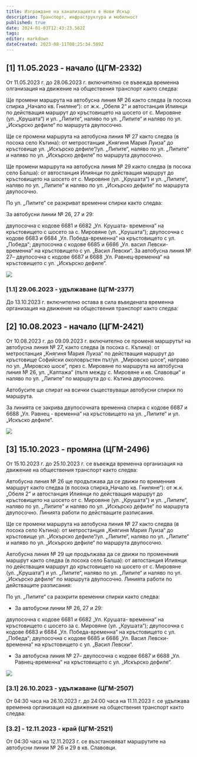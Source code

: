 ```yaml
---
title: Изграждане на канализацията в Нови Искър
description: Транспорт, инфраструктура и мобилност
published: true
date: 2024-01-03T12:43:23.562Z
tags: 
editor: markdown
dateCreated: 2023-08-11T08:25:34.589Z
---
```


## [1] 11.05.2023 - начало (ЦГМ-2332)

От 11.05.2023 г. до 28.06.2023 г. включително се въвежда временна олганизация на движение на обществения транспорт както следва:

Ще промени маршрута на автобусна линия № 26 както следва (в посока спирка „Начало кв. Гниляне“): от ж.к. „Обеля 2“ и автостанция Илиянци по действащия маршрут до кръстовището на шосето от с. Мировяне (ул. „Крушата“) и ул. „Липите“, наляво по ул. „Липите“ и наляво по ул. „Искърско дефиле“ по маршрута двупосочно.

Ще се промени маршрута на автобусна линия № 27 както следва (в посока село Кътина): от метростанция „Княгиня Мария Луиза“ до кръстовище ул. „Искърско дефиле“/ул. „Липите“, наляво по ул. „Липите“ и наляво по ул. „Искърско дефиле“ по маршрута двупосочно.

Ще промени маршрута на автобусна линия № 29 както следва (в посока село Балша): от автостанция Илиянци по действащия маршрут до кръстовището на шосето от с. Мировяне (ул. „Крушата“) и ул. „Липите“, наляво по ул. „Липите“ и наляво по ул. „Искърско дефиле“ по маршрута двупосочно.

По ул. „Липите“ се разкриват временни спирки както следва:

За автобусни линии № 26, 27 и 29:

двупосочна с кодове 6681 и 6682 „Ул. Крушата- временна“ на кръстовището с шосето за с. Мировяне (ул. „Крушата“);
двупосочна с кодове 6683 и 6684 „Ул. Победа-временна“ на кръстовището с ул. „Победа“;
двупосочна  с кодове 6685 и 6686 „Ул. васил Левски-временна“ на кръстовището с ул. „Васил Левски“.
За автобусна линия № 27– двупосочна с кодове 6687 и 6688 „Ул. Равнец-временна“ на кръстовището с ул. „Искърско дефиле“.

<img src="https://drive.google.com/uc?id=1-Q6kbLuMy2R2G7s7MuH2H8jVgqwMG02o">



### [1.1] 29.06.2023 - удължаване  (ЦГМ-2377)
До 13.10.2023 г. включително остава в сила въведената временна организация на движение на обществения транспорт както следва:



## [2] 10.08.2023 - начало (ЦГМ-2421)
От 10.08.2023 г. до 09.09.2023 г. включително се променя маршрутът на автобусна линия № 27, както следва (в посока с. Кътина): от метростанция „Княгиня Мария Луиза“ по действащия маршрут до кръстовище Софийски околовръстен път/ул. „Мировско шосе“, направо по ул. „Мировско шосе“, през с. Мировяне по маршрута на автобусна линия № 26, ул. „Каптажа“ (пътя между с. Мировяне и кв. Славовци“ и наляво по ул. „Липите“ по маршрута до с. Кътина двупосочно.

Автобусите ще спират на всички съществуващи автобусни спирки по маршрута.

За линията се закрива двупосочната временна спирка с кодове 6687 и 6688 „Ул. Равнец - временна“ на кръстовището на ул. „Липите“ и ул. „Искъско дефиле“.

<img src="https://drive.google.com/uc?id=1wTC3yOH_rQy6kG6VafR5-yFgbJo7zI_1">


## [3] 15.10.2023 - промяна (ЦГМ-2496)
От 15.10.2023 г. до 25.10.2023 г. се въвежда временна организация на движение на обществения транспорт както следва:

Автобусна линия № 26 ще продължава да се движи по временния маршрут както следва (в посока спирка„Начало кв. Гниляне“): от ж.к. „Обеля 2“ и автостанция Илиянци по действащия маршрут до кръстовището на шосето от с. Мировяне (ул. „Крушата“) и ул. „Липите“, наляво по ул. „Липите“ и наляво по ул. „Искърско дефиле“ по маршрута двупосочно. Линията работи по действащите разписания.

Ще се промени маршрута на автобусна линия № 27 както следва (в посока село Кътина): от метростанция „Княгиня Мария Луиза“ до кръстовище ул. „Искърско дефиле“/ул. „Липите“, наляво по ул. „Липите“ и наляво по ул. „Искърско дефиле“ по маршрута двупосочно.

Автобусна линия № 29 ще продължава да се движи по променения маршрут както следва (в посока село Балша): от автостанция Илиянци по действащия маршрут до кръстовището на шосето от с. Мировяне (ул. „Крушата“) и ул. „Липите“, наляво по ул. „Липите“ и наляво по ул. „Искърско дефиле“ по маршрута двупосочно. Линията работи по действащите разписания:

По ул. „Липите“ са разкрити временни спирки както следва:

- За автобусни линии № 26, 27 и 29:

двупосочна с кодове 6681 и 6682 „Ул. Крушата- временна“ на кръстовището с шосето за с. Мировяне (ул. „Крушата“);
двупосочна с кодове 6683 и 6684 „Ул. Победа-временна“ на кръстовището с ул. „Победа“;
двупосочна  с кодове 6685 и 6686 „Ул. Васил Левски-временна“ на кръстовището с ул. „Васил Левски“.
- За автобусна линия № 27– двупосочна с кодове 6687 и 6688 „Ул. Равнец-временна“ на кръстовището с ул. „Искърско дефиле“.

<img src="https://drive.google.com/uc?id=1wPfeBGG7TDvAyTlgD9dOpVwea3JXJN4o">


### [3.1] 26.10.2023 - удължаване (ЦГМ-2507)
От 04:30 часа на 26.10.2023 г. до 24:00 часа на 11.11.2023 г. се удължава временна организация на движение на обществения транспорт както следва:


### [3.2] - 12.11.2023 - край (ЦГМ-2521)
От 04:30 часа на 12.11.2023 г. се възстановяват маршрутите на автобусни линии № 26 и 29 в кв. Славовци.